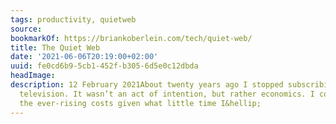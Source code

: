```yaml
---
tags: productivity, quietweb
source:
bookmarkOf: https://briankoberlein.com/tech/quiet-web/
title: The Quiet Web
date: '2021-06-06T20:19:00+02:00'
uuid: fe0cd6b9-5cb1-452f-b305-6d5e0c12dbda
headImage:
description: 12 February 2021About twenty years ago I stopped subscribing to cable
  television. It wasn’t an act of intention, but rather economics. I couldn’t justify
  the ever-rising costs given what little time I&hellip;
---
```

